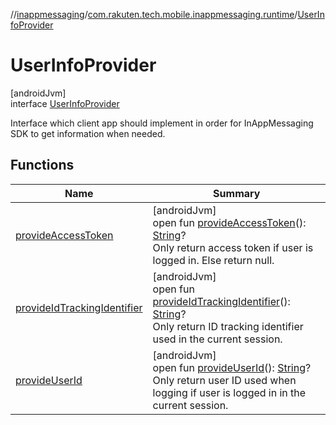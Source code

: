//[inappmessaging](../../../index.md)/[com.rakuten.tech.mobile.inappmessaging.runtime](../index.md)/[UserInfoProvider](index.md)

# UserInfoProvider

[androidJvm]\
interface [UserInfoProvider](index.md)

Interface which client app should implement in order for InAppMessaging SDK to get information when needed.

## Functions

| Name | Summary |
|---|---|
| [provideAccessToken](provide-access-token.md) | [androidJvm]<br>open fun [provideAccessToken](provide-access-token.md)(): [String](https://kotlinlang.org/api/latest/jvm/stdlib/kotlin/-string/index.html)?<br>Only return access token if user is logged in. Else return null. |
| [provideIdTrackingIdentifier](provide-id-tracking-identifier.md) | [androidJvm]<br>open fun [provideIdTrackingIdentifier](provide-id-tracking-identifier.md)(): [String](https://kotlinlang.org/api/latest/jvm/stdlib/kotlin/-string/index.html)?<br>Only return ID tracking identifier used in the current session. |
| [provideUserId](provide-user-id.md) | [androidJvm]<br>open fun [provideUserId](provide-user-id.md)(): [String](https://kotlinlang.org/api/latest/jvm/stdlib/kotlin/-string/index.html)?<br>Only return user ID used when logging if user is logged in in the current session. |
